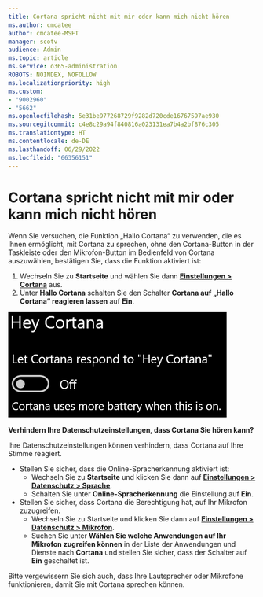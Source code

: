 ```yaml
---
title: Cortana spricht nicht mit mir oder kann mich nicht hören
ms.author: cmcatee
author: cmcatee-MSFT
manager: scotv
audience: Admin
ms.topic: article
ms.service: o365-administration
ROBOTS: NOINDEX, NOFOLLOW
ms.localizationpriority: high
ms.custom:
- "9002960"
- "5662"
ms.openlocfilehash: 5e31be977268729f9282d720cde16767597ae930
ms.sourcegitcommit: c4e8c29a94f840816a023131ea7b4a2bf876c305
ms.translationtype: HT
ms.contentlocale: de-DE
ms.lasthandoff: 06/29/2022
ms.locfileid: "66356151"
---
```

# <a name="cortana-doesnt-talk-to-me-or-cant-hear-me"></a>Cortana spricht nicht mit mir oder kann mich nicht hören

Wenn Sie versuchen, die Funktion „Hallo Cortana“ zu verwenden, die es Ihnen ermöglicht, mit Cortana zu sprechen, ohne den Cortana-Button in der Taskleiste oder den Mikrofon-Button im Bedienfeld von Cortana auszuwählen, bestätigen Sie, dass die Funktion aktiviert ist:

1. Wechseln Sie zu **Startseite** und wählen Sie dann **[Einstellungen > Cortana](ms-settings:cortana?activationSource=GetHelp)** aus.
2. Unter **Hallo Cortana** schalten Sie den Schalter **Cortana auf „Hallo Cortana“ reagieren lassen** auf **Ein**.

![Hallo Cortana](media/hey-cortana.png)

**Verhindern Ihre Datenschutzeinstellungen, dass Cortana Sie hören kann?**

Ihre Datenschutzeinstellungen können verhindern, dass Cortana auf Ihre Stimme reagiert.
- Stellen Sie sicher, dass die Online-Spracherkennung aktiviert ist:
    - Wechseln Sie zu **Startseite** und klicken Sie dann auf **[Einstellungen > Datenschutz > Sprache](ms-settings:privacy-speech?activationSource=GetHelp)**.
    - Schalten Sie unter **Online-Spracherkennung** die Einstellung auf **Ein**.
- Stellen Sie sicher, dass Cortana die Berechtigung hat, auf Ihr Mikrofon zuzugreifen. 
    - Wechseln Sie zu Startseite und klicken Sie dann auf **[Einstellungen > Datenschutz > Mikrofon](ms-settings:privacy-microphone?activationSource=GetHelp)**.
    - Suchen Sie unter **Wählen Sie welche Anwendungen auf Ihr Mikrofon zugreifen können** in der Liste der Anwendungen und Dienste nach **Cortana** und stellen Sie sicher, dass der Schalter auf **Ein** geschaltet ist. 

Bitte vergewissern Sie sich auch, dass Ihre Lautsprecher oder Mikrofone funktionieren, damit Sie mit Cortana sprechen können.

